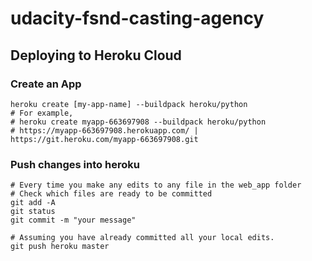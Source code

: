 # udacity-fsnd-casting-agency

## Deploying to Heroku Cloud
### Create an App
```buildoutcfg
heroku create [my-app-name] --buildpack heroku/python
# For example, 
# heroku create myapp-663697908 --buildpack heroku/python
# https://myapp-663697908.herokuapp.com/ | https://git.heroku.com/myapp-663697908.git
```

### Push changes into heroku
```buildoutcfg
# Every time you make any edits to any file in the web_app folder
# Check which files are ready to be committed
git add -A
git status
git commit -m "your message"
```
```buildoutcfg
# Assuming you have already committed all your local edits.
git push heroku master
```